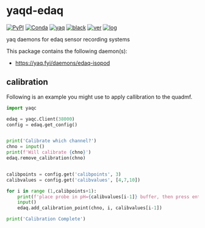 # yaqd-edaq

[![PyPI](https://img.shields.io/pypi/v/yaqd-edaq)](https://pypi.org/project/yaqd-edaq)
[![Conda](https://img.shields.io/conda/vn/conda-forge/yaqd-edaq)](https://anaconda.org/conda-forge/yaqd-edaq)
[![yaq](https://img.shields.io/badge/framework-yaq-orange)](https://yaq.fyi/)
[![black](https://img.shields.io/badge/code--style-black-black)](https://black.readthedocs.io/)
[![ver](https://img.shields.io/badge/calver-YYYY.M.MICRO-blue)](https://calver.org/)
[![log](https://img.shields.io/badge/change-log-informational)](https://gitlab.com/yaq/yaqd-edaq/-/blob/main/CHANGELOG.md)

yaq daemons for edaq sensor recording systems

This package contains the following daemon(s):

- https://yaq.fyi/daemons/edaq-isopod

## calibration

Following is an example you might use to apply callibration to the quadmf.

```python
import yaqc

edaq = yaqc.Client(38000)
config = edaq.get_config()


print('Calibrate which channel?')
chno = input()
print(f'Will calibrate {chno}')
edaq.remove_calibration(chno)


calibpoints = config.get('calibpoints', 3)
calibvalues = config.get('calibvalues', [4,7,10])

for i in range (1,calibpoints+1):
    print(f'place probe in pH={calibvalues[i-1]} buffer, then press enter')
    input()
    edaq.add_calibration_point(chno, i, calibvalues[i-1])

print('Calibration Complete')
```
